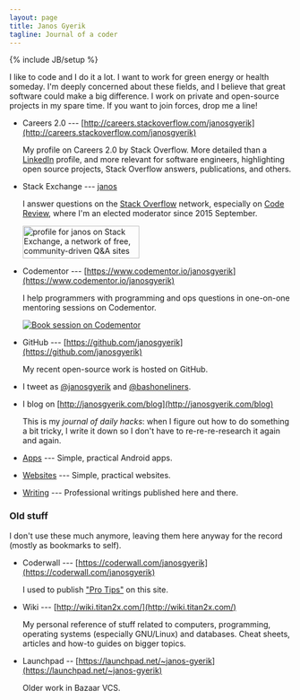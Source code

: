 ```yaml
---
layout: page
title: Janos Gyerik
tagline: Journal of a coder
---
```

{% include JB/setup %}

I like to code and I do it a lot.
I want to work for green energy or health someday.
I'm deeply concerned about these fields,
and I believe that great software could make a big difference.
I work on private and open-source projects in my spare time.
If you want to join forces, drop me a line!

- Careers 2.0 --- [http://careers.stackoverflow.com/janosgyerik](http://careers.stackoverflow.com/janosgyerik)

  My profile on Careers 2.0 by Stack Overflow.
  More detailed than a [LinkedIn](http://fr.linkedin.com/in/janosgyerik/) profile,
  and more relevant for software engineers,
  highlighting open source projects, Stack Overflow answers,
  publications, and others.

- Stack Exchange --- [janos](http://stackexchange.com/users/322516)

  I answer questions on the [Stack Overflow](http://stackoverflow.com/users/641955/janos) network,
  especially on [Code Review](http://codereview.stackexchange.com/users/12390/janos),
  where I'm an elected moderator since 2015 September.

  <a href="http://stackexchange.com/users/322516/janos"><img src="http://stackexchange.com/users/flair/322516.png" width="208" height="58" alt="profile for janos on Stack Exchange, a network of free, community-driven Q&amp;A sites" title="profile for janos on Stack Exchange, a network of free, community-driven Q&amp;A sites" /></a>

- Codementor --- [https://www.codementor.io/janosgyerik](https://www.codementor.io/janosgyerik)

  I help programmers with programming and ops questions in one-on-one mentoring sessions on Codementor.

  <a href="https://www.codementor.io/janosgyerik?utm_source=github&utm_medium=button&utm_term=janosgyerik&utm_campaign=github"><img src="https://cdn.codementor.io/badges/book_session_github.svg" alt="Book session on Codementor" style="max-width:100%" /></a>

- GitHub --- [https://github.com/janosgyerik](https://github.com/janosgyerik)

  My recent open-source work is hosted on GitHub.

- I tweet as [@janosgyerik](https://twitter.com/janosgyerik) and [@bashoneliners](https://twitter.com/bashoneliners).

- I blog on [http://janosgyerik.com/blog](http://janosgyerik.com/blog)

  This is my *journal of daily hacks*:
  when I figure out how to do something a bit tricky,
  I write it down so I don't have to re-re-re-research it again and again.

- [Apps](apps) ---
  Simple, practical Android apps.

- [Websites](websites) ---
  Simple, practical websites.

- [Writing](writing) ---
  Professional writings published here and there.

### Old stuff

I don't use these much anymore, leaving them here anyway for the record (mostly as bookmarks to self).

- Coderwall --- [https://coderwall.com/janosgyerik](https://coderwall.com/janosgyerik)

  I used to publish ["Pro Tips"](https://coderwall.com/p/u/janosgyerik) on this site.

- Wiki --- [http://wiki.titan2x.com/](http://wiki.titan2x.com/)

  My personal reference of stuff related to computers,
  programming, operating systems (especially GNU/Linux) and databases.
  Cheat sheets, articles and how-to guides on bigger topics.

- Launchpad -- [https://launchpad.net/~janos-gyerik](https://launchpad.net/~janos-gyerik)

  Older work in Bazaar VCS.

<!--
If you appreciate my open source work, apps, tools,
you can make a small donation through PayPal:

<form action="https://www.paypal.com/cgi-bin/webscr" method="post" target="_top">
<input type="hidden" name="cmd" value="_s-xclick">
<input type="hidden" name="hosted_button_id" value="JMG95JHR9DLQU">
<input type="image" src="https://www.paypalobjects.com/en_US/i/btn/btn_donate_LG.gif" border="0" name="submit" alt="PayPal - The safer, easier way to pay online!">
<img alt="" border="0" src="https://www.paypalobjects.com/en_US/i/scr/pixel.gif" width="1" height="1">
</form>
-->

